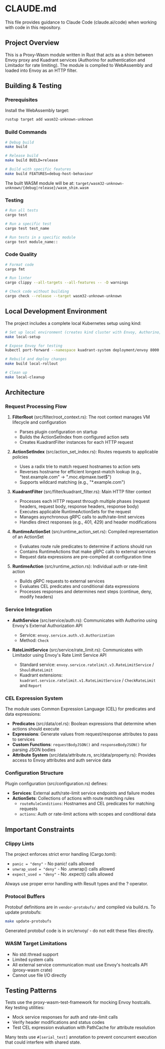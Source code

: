 # CLAUDE.md

This file provides guidance to Claude Code (claude.ai/code) when working with code in this repository.

## Project Overview

This is a Proxy-Wasm module written in Rust that acts as a shim between Envoy proxy and Kuadrant services (Authorino for authentication and Limitador for rate limiting). The module is compiled to WebAssembly and loaded into Envoy as an HTTP filter.

## Building & Testing

### Prerequisites

Install the WebAssembly target:
```bash
rustup target add wasm32-unknown-unknown
```

### Build Commands

```bash
# Debug build
make build

# Release build
make build BUILD=release

# Build with specific features
make build FEATURES=debug-host-behaviour
```

The built WASM module will be at: `target/wasm32-unknown-unknown/{debug|release}/wasm_shim.wasm`

### Testing

```bash
# Run all tests
cargo test

# Run a specific test
cargo test test_name

# Run tests in a specific module
cargo test module_name::
```

### Code Quality

```bash
# Format code
cargo fmt

# Run linter
cargo clippy --all-targets --all-features -- -D warnings

# Check code without building
cargo check --release --target wasm32-unknown-unknown
```

## Local Development Environment

The project includes a complete local Kubernetes setup using kind:

```bash
# Set up local environment (creates kind cluster with Envoy, Authorino, Limitador)
make local-setup

# Expose Envoy for testing
kubectl port-forward --namespace kuadrant-system deployment/envoy 8000:8000

# Rebuild and deploy changes
make build local-rollout

# Clean up
make local-cleanup
```

## Architecture

### Request Processing Flow

1. **FilterRoot** (src/filter/root_context.rs): The root context manages VM lifecycle and configuration
   - Parses plugin configuration on startup
   - Builds the ActionSetIndex from configured action sets
   - Creates KuadrantFilter instances for each HTTP request

2. **ActionSetIndex** (src/action_set_index.rs): Routes requests to applicable policies
   - Uses a radix trie to match request hostnames to action sets
   - Reverses hostname for efficient longest-match lookup (e.g., "test.example.com" → ".moc.elpmaxe.tset$")
   - Supports wildcard matching (e.g., "*.example.com")

3. **KuadrantFilter** (src/filter/kuadrant_filter.rs): Main HTTP filter context
   - Processes each HTTP request through multiple phases (request headers, request body, response headers, response body)
   - Executes applicable RuntimeActionSets for the request
   - Manages asynchronous gRPC calls to auth/rate-limit services
   - Handles direct responses (e.g., 401, 429) and header modifications

4. **RuntimeActionSet** (src/runtime_action_set.rs): Compiled representation of an ActionSet
   - Evaluates route rule predicates to determine if actions should run
   - Contains RuntimeActions that make gRPC calls to external services
   - Request data expressions are pre-compiled at configuration time

5. **RuntimeAction** (src/runtime_action.rs): Individual auth or rate-limit action
   - Builds gRPC requests to external services
   - Evaluates CEL predicates and conditional data expressions
   - Processes responses and determines next steps (continue, deny, modify headers)

### Service Integration

- **AuthService** (src/service/auth.rs): Communicates with Authorino using Envoy's External Authorization API
  - Service: `envoy.service.auth.v3.Authorization`
  - Method: `Check`

- **RateLimitService** (src/service/rate_limit.rs): Communicates with Limitador using Envoy's Rate Limit Service API
  - Standard service: `envoy.service.ratelimit.v3.RateLimitService` / `ShouldRateLimit`
  - Kuadrant extensions: `kuadrant.service.ratelimit.v1.RateLimitService` / `CheckRateLimit` and `Report`

### CEL Expression System

The module uses Common Expression Language (CEL) for predicates and data expressions:

- **Predicates** (src/data/cel.rs): Boolean expressions that determine when actions should execute
- **Expressions**: Generate values from request/response attributes to pass to services
- **Custom Functions**: `requestBodyJSON()` and `responseBodyJSON()` for parsing JSON bodies
- **Attribute System** (src/data/attribute.rs, src/data/property.rs): Provides access to Envoy attributes and auth service data

### Configuration Structure

Plugin configuration (src/configuration.rs) defines:
- **Services**: External auth/rate-limit service endpoints and failure modes
- **ActionSets**: Collections of actions with route matching rules
  - `routeRuleConditions`: Hostnames and CEL predicates for matching requests
  - `actions`: Auth or rate-limit actions with scopes and conditional data

## Important Constraints

### Clippy Lints
The project enforces strict error handling (Cargo.toml):
- `panic = "deny"` - No panic! calls allowed
- `unwrap_used = "deny"` - No .unwrap() calls allowed
- `expect_used = "deny"` - No .expect() calls allowed

Always use proper error handling with Result types and the ? operator.

### Protocol Buffers
Protobuf definitions are in `vendor-protobufs/` and compiled via build.rs. To update protobufs:
```bash
make update-protobufs
```

Generated protobuf code is in src/envoy/ - do not edit these files directly.

### WASM Target Limitations
- No std::thread support
- Limited system calls
- All external service communication must use Envoy's hostcalls API (proxy-wasm crate)
- Cannot use file I/O directly

## Testing Patterns

Tests use the proxy-wasm-test-framework for mocking Envoy hostcalls. Key testing utilities:
- Mock service responses for auth and rate-limit calls
- Verify header modifications and status codes
- Test CEL expression evaluation with PathCache for attribute resolution

Many tests use `#[serial_test]` annotation to prevent concurrent execution that could interfere with shared state.
